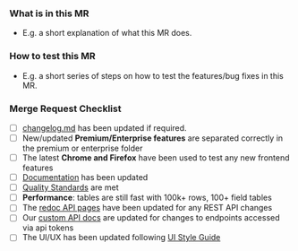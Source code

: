 ### What is in this MR
- E.g. a short explanation of what this MR does.

### How to test this MR
- E.g. a short series of steps on how to test the features/bug fixes in this MR.

### Merge Request Checklist

- [ ] [changelog.md](https://gitlab.com/bramw/baserow/-/blob/develop/changelog.md) has
  been updated if required.
- [ ] New/updated **Premium/Enterprise features** are separated correctly in the premium or enterprise folder
- [ ] The latest **Chrome and Firefox** have been used to test any new frontend features
- [ ] [Documentation](https://gitlab.com/bramw/baserow/-/tree/develop/docs) has been
  updated
- [ ] [Quality Standards](https://gitlab.com/bramw/baserow/-/blob/develop/CONTRIBUTING.md#quality-standards)
  are met
- [ ] **Performance**: tables are still fast with 100k+ rows, 100+ field tables
- [ ] The [redoc API pages](https://api.baserow.io/api/redoc/) have been updated for any
  REST API changes
- [ ] 
  Our [custom API docs](https://gitlab.com/bramw/baserow/-/blob/develop/web-frontend/modules/database/pages/APIDocsDatabase.vue)
  are updated for changes to endpoints accessed via api tokens
- [ ] The UI/UX has been updated
  following [UI Style Guide](https://baserow.io/style-guide)
